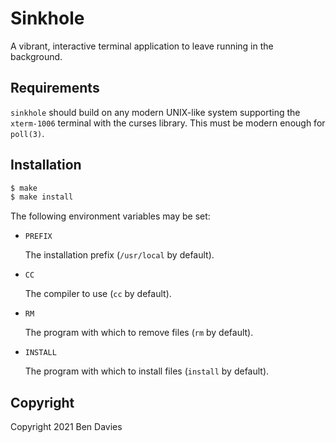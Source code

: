 # Sinkhole

A vibrant, interactive terminal application to leave running in the background.

## Requirements

`sinkhole` should build on any modern UNIX-like system supporting the
`xterm-1006` terminal with the curses library. This must be modern enough for
`poll(3)`.

## Installation

```sh
$ make
$ make install
````

The following environment variables may be set:

- `PREFIX`

    The installation prefix (`/usr/local` by default).

- `CC`

    The compiler to use (`cc` by default).

- `RM`

    The program with which to remove files (`rm` by default).

- `INSTALL`

    The program with which to install files (`install` by default).

## Copyright

Copyright 2021 Ben Davies

